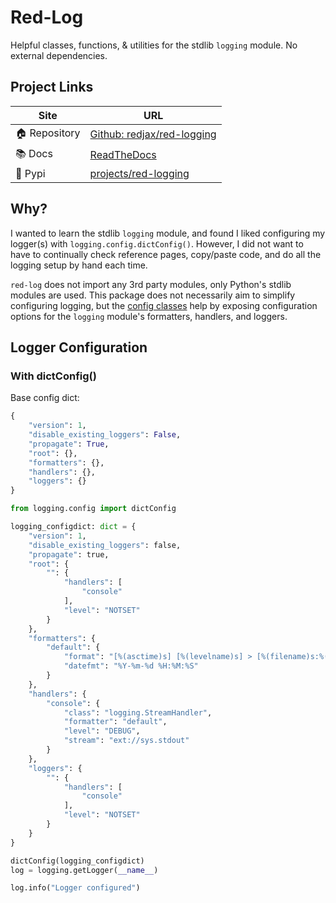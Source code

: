 # Red-Log

Helpful classes, functions, & utilities for the stdlib `logging` module. No external dependencies.

## Project Links

| Site         | URL                                                                 |
| ------------ | ------------------------------------------------------------------- |
| 🏠 Repository | [Github: redjax/red-logging](https://github.com/redjax/red-logging) |
| 📚 Docs       | [ReadTheDocs](https://red-logging.readthedocs.io/en/stable/)        |
| 🐍 Pypi       | [projects/red-logging](https://pypi.org/project/red-logging)        |

## Why?

I wanted to learn the stdlib `logging` module, and found I liked configuring my logger(s) with `logging.config.dictConfig()`. However, I did not want to have to continually check reference pages, copy/paste code, and do all the logging setup by hand each time.

`red-log` does not import any 3rd party modules, only Python's stdlib modules are used. This package does not necessarily aim to simplify configuring logging, but the [config classes](https://github.com/redjax/red-logging/tree/main/src/red_logging/config_classes) help by exposing configuration options for the `logging` module's formatters, handlers, and loggers.

## Logger Configuration

### With dictConfig()

Base config dict:

```python
{
    "version": 1,
    "disable_existing_loggers": False,
    "propagate": True,
    "root": {},
    "formatters": {},
    "handlers": {},
    "loggers": {}
}
```

```python
from logging.config import dictConfig

logging_configdict: dict = {
    "version": 1,
    "disable_existing_loggers": false,
    "propagate": true,
    "root": {
        "": {
            "handlers": [
                "console"
            ],
            "level": "NOTSET"
        }
    },
    "formatters": {
        "default": {
            "format": "[%(asctime)s] [%(levelname)s] > [%(filename)s:%(lineno)d] [%(funcName)s]: %(message)s",
            "datefmt": "%Y-%m-%d %H:%M:%S"
        }
    },
    "handlers": {
        "console": {
            "class": "logging.StreamHandler",
            "formatter": "default",
            "level": "DEBUG",
            "stream": "ext://sys.stdout"
        }
    },
    "loggers": {
        "": {
            "handlers": [
                "console"
            ],
            "level": "NOTSET"
        }
    }
}

dictConfig(logging_configdict)
log = logging.getLogger(__name__)

log.info("Logger configured")

```
